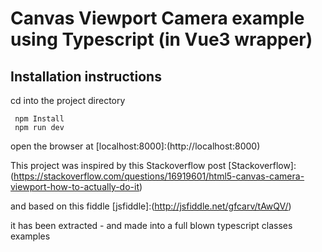 # Canvas Viewport Camera example using Typescript (in Vue3 wrapper)


## Installation instructions

 cd into the project directory

```
 npm Install
 npm run dev
```

open the browser at 
[localhost:8000]:(http://localhost:8000)


This project was inspired by this Stackoverflow post 
[Stackoverflow]:(https://stackoverflow.com/questions/16919601/html5-canvas-camera-viewport-how-to-actually-do-it)

and based on this fiddle
[jsfiddle]:(http://jsfiddle.net/gfcarv/tAwQV/)

it has been extracted - and made into a full blown typescript classes examples



